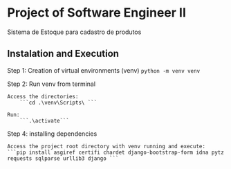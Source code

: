 # Project of Software Engineer II

Sistema de Estoque para cadastro de produtos

## Instalation and Execution
Step 1: Creation of virtual environments (venv)
	```python -m venv venv```

Step 2: Run venv from terminal 

	Access the directories: 
		```cd .\venv\Scripts\ ```
		
	Run: 
		```.\activate```

Step 4: installing dependencies

	Access the project root directory with venv running and execute: 
	```pip install asgiref certifi chardet django-bootstrap-form idna pytz requests sqlparse urllib3 django ```


